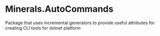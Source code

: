 # Minerals.AutoCommands
Package that uses incremental generators to provide useful attributes for creating CLI tools for dotnet platform
